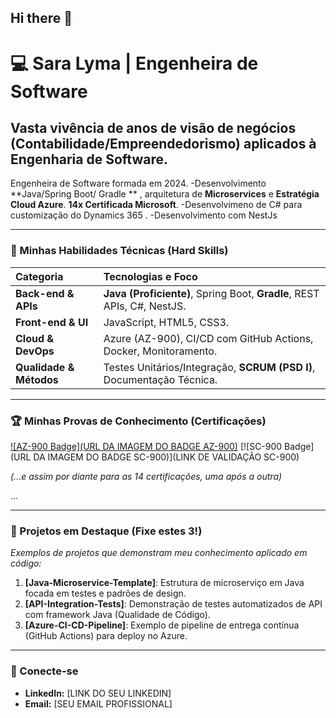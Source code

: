 ## Hi there 👋

# 💻 Sara Lyma | Engenheira de Software 

## Vasta vivência de anos de visão de negócios (Contabilidade/Empreendedorismo) aplicados à Engenharia de Software.
Engenheira de Software formada em 2024. 
-Desenvolvimento **Java/Spring Boot/ Gradle ** , arquitetura de **Microservices** e **Estratégia Cloud Azure**. **14x Certificada Microsoft**. 
-Desenvolvimeno de C# para customização do Dynamics 365 .
-Desenvolvimento com NestJs 

---

### 🚀 Minhas Habilidades Técnicas (Hard Skills)
| Categoria | Tecnologias e Foco |
| :--- | :--- |
| **Back-end & APIs** | **Java (Proficiente)**, Spring Boot, **Gradle**, REST APIs, C#, NestJS. |
| **Front-end & UI** | JavaScript, HTML5, CSS3. |
| **Cloud & DevOps** | Azure (AZ-900), CI/CD com GitHub Actions, Docker, Monitoramento. |
| **Qualidade & Métodos** | Testes Unitários/Integração, **SCRUM (PSD I)**, Documentação Técnica. |

---


### 🏆 Minhas Provas de Conhecimento (Certificações)

[![AZ-900 Badge](URL DA IMAGEM DO BADGE AZ-900)](https://learn.microsoft.com/api/credentials/share/pt-br/SaraLyma-1245/320092D55C8C5E...9F7166839447ECB9) 
[![SC-900 Badge](URL DA IMAGEM DO BADGE SC-900)](LINK DE VALIDAÇÃO SC-900) 

*(...e assim por diante para as 14 certificações, uma após a outra)*

...

---

### 📌 Projetos em Destaque (Fixe estes 3!)
*Exemplos de projetos que demonstram meu conhecimento aplicado em código:*
1. **[Java-Microservice-Template]**: Estrutura de microserviço em Java focada em testes e padrões de design.
2. **[API-Integration-Tests]**: Demonstração de testes automatizados de API com framework Java (Qualidade de Código).
3. **[Azure-CI-CD-Pipeline]**: Exemplo de pipeline de entrega contínua (GitHub Actions) para deploy no Azure.

---

### 🤝 Conecte-se
* **LinkedIn:** [LINK DO SEU LINKEDIN]
* **Email:** [SEU EMAIL PROFISSIONAL]
